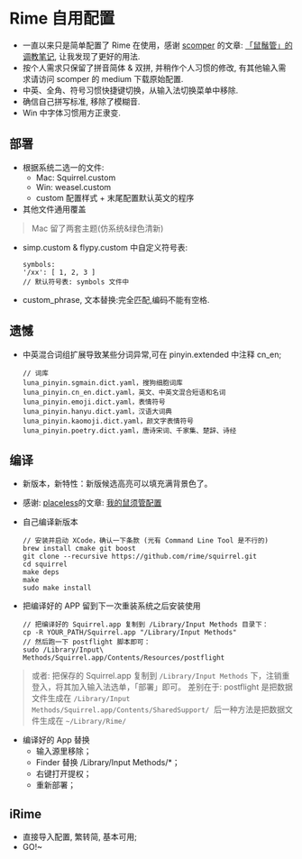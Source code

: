 # Rime 自用配置

- 一直以来只是简单配置了 Rime 在使用，感谢 [scomper](https://medium.com/@scomper) 的文章: [「鼠鬚管」的调教笔记](https://medium.com/@scomper/%E9%BC%A0%E9%A0%88%E7%AE%A1-%E7%9A%84%E8%B0%83%E6%95%99%E7%AC%94%E8%AE%B0-3fdeb0e78814#.8d1na3s5q), 让我发现了更好的用法.
- 按个人需求只保留了拼音简体 & 双拼, 并稍作个人习惯的修改, 有其他输入需求请访问 scomper 的 medium 下载原始配置.
- 中英、全角、符号习惯快捷键切换，从输入法切换菜单中移除.
- 确信自己拼写标准, 移除了模糊音.
- Win 中字体习惯用方正隶变.

## 部署

- 根据系统二选一的文件:
    - Mac: Squirrel.custom
    - Win: weasel.custom
    - custom 配置样式 + 末尾配置默认英文的程序
- 其他文件通用覆盖

> Mac 留了两套主题(仿系统&绿色清新)

- simp.custom & flypy.custom 中自定义符号表:

    ```
    symbols:
    '/xx': [ 1, 2, 3 ]
    // 默认符号表: symbols 文件中
    ```

- custom_phrase, 文本替换:完全匹配,编码不能有空格.

## 遗憾

- 中英混合词组扩展导致某些分词异常,可在 pinyin.extended 中注释 cn_en;

    ```
    // 词库
    luna_pinyin.sgmain.dict.yaml，搜狗细胞词库
    luna_pinyin.cn_en.dict.yaml，英文、中英文混合短语和名词
    luna_pinyin.emoji.dict.yaml，表情符号
    luna_pinyin.hanyu.dict.yaml，汉语大词典
    luna_pinyin.kaomoji.dict.yaml，颜文字表情符号
    luna_pinyin.poetry.dict.yaml，唐诗宋词、千家集、楚辞、诗经
    ```

## 编译

- 新版本，新特性：新版候选高亮可以填充满背景色了。
- 感谢: [placeless](https://github.com/placeless)的文章: [我的鼠须管配置](http://placeless.net/2016/08/24/my-rime-squirrel-config.html)

- 自己编译新版本

    ```shell
    // 安装并启动 XCode，确认一下条款 (光有 Command Line Tool 是不行的)
    brew install cmake git boost
    git clone --recursive https://github.com/rime/squirrel.git
    cd squirrel
    make deps
    make
    sudo make install
    ```

- 把编译好的 APP 留到下一次重装系统之后安装使用

    ```shell
    // 把编译好的 Squirrel.app 复制到 /Library/Input Methods 目录下：
    cp -R YOUR_PATH/Squirrel.app "/Library/Input Methods"
    // 然后跑一下 postflight 脚本即可：
    sudo /Library/Input\ Methods/Squirrel.app/Contents/Resources/postflight
    ```


> 或者: 把保存的 Squirrel.app 复制到 `/Library/Input Methods` 下，注销重登入，将其加入输入法选单，「部署」即可。
> 差别在于: postflight 是把数据文件生成在 `/Library/Input Methods/Squirrel.app/Contents/SharedSupport/` 
> 后一种方法是把数据文件生成在 `~/Library/Rime/` 

- 编译好的 App 替换
  - 输入源里移除；
  - Finder 替换 /Library/Input Methods/*；
  - 右键打开提权；
  - 重新部署；

## iRime

- 直接导入配置, 繁转简, 基本可用;
- GO!~
